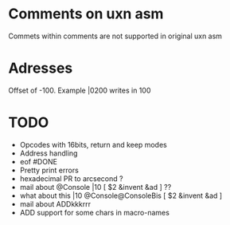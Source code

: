 # Comments on uxn asm
Commets within comments are not supported in original uxn asm

# Adresses
Offset of -100. Example |0200 writes in 100

# TODO
- Opcodes with 16bits, return and keep modes
- Address handling
- eof #DONE
- Pretty print errors
- hexadecimal PR to arcsecond ?
- mail about @Console |10 [ $2 &invent &ad ] ??
- what about this |10 @Console@ConsoleBis [ $2 &invent &ad ]
- mail about ADDkkkrrr
- ADD support for some chars in macro-names

